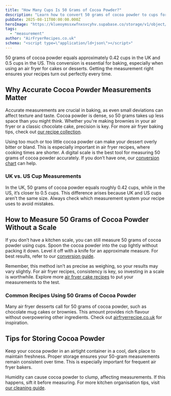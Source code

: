 ```yaml
---
title: "How Many Cups Is 50 Grams of Cocoa Powder?"
description: "Learn how to convert 50 grams of cocoa powder to cups for perfect baking every time. Get precise measurements and air fryer-friendly tips."
pubDate: 2025-08-11T00:00:00.000Z
heroImage: "https://klueoymssxwfnxsvcyhv.supabase.co/storage/v1/object/public/md/how-many-cups-is-50-grams-of-cocoa-powder-d52c2b12.webp"
tags:
  - "measurement"
author: "AirFryerRecipes.co.uk"
schema: "<script type=\"application/ld+json\"></script>"
---
```


<p>50 grams of cocoa powder equals approximately 0.42 cups in the UK and 0.5 cups in the US. This conversion is essential for baking, especially when using an air fryer for cakes or desserts. Getting the measurement right ensures your recipes turn out perfectly every time.</p>

<h2>Why Accurate Cocoa Powder Measurements Matter</h2>  
<p>Accurate measurements are crucial in baking, as even small deviations can affect texture and taste. Cocoa powder is dense, so 50 grams takes up less space than you might think. Whether you're making brownies in your air fryer or a classic chocolate cake, precision is key. For more air fryer baking tips, check out <a href=https://www.airfryerrecipe.co.uk/recipes>our recipe collection</a>.</p>  

<p>Using too much or too little cocoa powder can make your dessert overly bitter or bland. This is especially important in air fryer recipes, where cooking times are shorter. A digital scale is the best tool for measuring 50 grams of cocoa powder accurately. If you don’t have one, our <a href=https://www.airfryerrecipe.co.uk/air-fryer-conversion-chart>conversion chart</a> can help.</p>  

<h3>UK vs. US Cup Measurements</h3>  
<p>In the UK, 50 grams of cocoa powder equals roughly 0.42 cups, while in the US, it’s closer to 0.5 cups. This difference arises because UK and US cups aren’t the same size. Always check which measurement system your recipe uses to avoid mistakes.</p>  

<h2>How to Measure 50 Grams of Cocoa Powder Without a Scale</h2>  
<p>If you don’t have a kitchen scale, you can still measure 50 grams of cocoa powder using cups. Spoon the cocoa powder into the cup lightly without packing it down. Level it off with a knife for an approximate measure. For best results, refer to our <a href=https://www.airfryerrecipe.co.uk/air-fryer-conversion-chart>conversion guide</a>.</p>  

<p>Remember, this method isn’t as precise as weighing, so your results may vary slightly. For air fryer recipes, consistency is key, so investing in a scale is worthwhile. Explore more <a href=https://www.airfryerrecipe.co.uk/recipe-category/cakes>air fryer cake recipes</a> to put your measurements to the test.</p>  

<h3>Common Recipes Using 50 Grams of Cocoa Powder</h3>  
<p>Many air fryer desserts call for 50 grams of cocoa powder, such as chocolate mug cakes or brownies. This amount provides rich flavour without overpowering other ingredients. Check out <a href=https://www.airfryerrecipe.co.uk>airfryerrecipe.co.uk</a> for inspiration.</p>  

<h2>Tips for Storing Cocoa Powder</h2>  
<p>Keep your cocoa powder in an airtight container in a cool, dark place to maintain freshness. Proper storage ensures your 50-gram measurements remain consistent over time. This is especially important for frequent air fryer bakers.</p>  

<p>Humidity can cause cocoa powder to clump, affecting measurements. If this happens, sift it before measuring. For more kitchen organisation tips, visit <a href=https://www.airfryerrecipe.co.uk/air-fryer-cleaner>our cleaning guide</a>.</p>